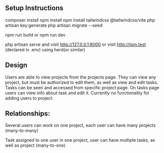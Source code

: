 
## Setup Instructions

composer install
npm install
npm install tailwindcss @tailwindcss/vite
php artisan key:generate
php artisan migrate --seed

npm run build 
or 
npm run dev

php artisan serve and visit http://127.0.0.1:8000
or
visit http://tpm.test (declared in .env) using herd(or similar)

## Design

Users are able to view projects from the projects page.
They can view any project, but must be authorized to edit them, as well as view and edit tasks.
Tasks can be seen and accessed from specific project page.
On tasks page users can view info about task and edit it.
Currently no functionality for adding users to project.

## Relationships:

Several users can work on one project, each user can have many projects (many-to-many)

Task assigned to one user in one project, user can have multiple tasks, as well as project (many-to-one)
